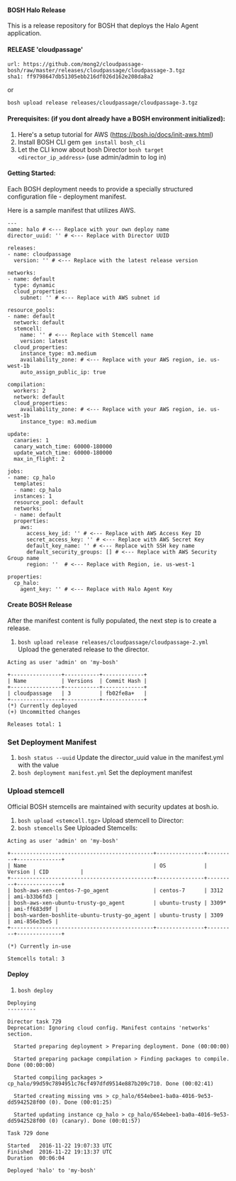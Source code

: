#### BOSH Halo Release

This is a release repository for BOSH that deploys the Halo Agent application.

#### RELEASE 'cloudpassage'

```
url: https://github.com/mong2/cloudpassage-bosh/raw/master/releases/cloudpassage/cloudpassage-3.tgz
sha1: ff9798647db51305ebb216df026d162e208da8a2
```

or

```
bosh upload release releases/cloudpassage/cloudpassage-3.tgz
```

#### Prerequisites: (if you dont already have a BOSH environment initialized):

1. Here's a setup tutorial for AWS (https://bosh.io/docs/init-aws.html)
2. Install BOSH CLI gem `gem install bosh_cli`
3. Let the CLI know about bosh Director `bosh target <director_ip_address>` (use admin/admin to log in)

#### Getting Started:

Each BOSH deployment needs to provide a specially structured configuration file - deployment manifest.

Here is a sample manifest that utilizes AWS.

```
---
name: halo # <--- Replace with your own deploy name
director_uuid: '' # <--- Replace with Director UUID

releases:
- name: cloudpassage
  version: '' # <--- Replace with the latest release version

networks:
- name: default
  type: dynamic
  cloud_properties:
    subnet: '' # <--- Replace with AWS subnet id

resource_pools:
- name: default
  network: default
  stemcell:
    name: '' # <--- Replace with Stemcell name
    version: latest
  cloud_properties:
    instance_type: m3.medium
    availability_zone: # <--- Replace with your AWS region, ie. us-west-1b
    auto_assign_public_ip: true

compilation:
  workers: 2
  network: default
  cloud_properties:
    availability_zone: # <--- Replace with your AWS region, ie. us-west-1b
    instance_type: m3.medium

update:
  canaries: 1
  canary_watch_time: 60000-180000
  update_watch_time: 60000-180000
  max_in_flight: 2

jobs:
- name: cp_halo
  templates:
  - name: cp_halo
  instances: 1
  resource_pool: default
  networks:
  - name: default
  properties:
    aws:
      access_key_id: '' # <--- Replace with AWS Access Key ID
      secret_access_key: '' # <--- Replace with AWS Secret Key
      default_key_name: '' # <--- Replace with SSH key name
      default_security_groups: [] # <--- Replace with AWS Security Group name
      region: ''  # <--- Replace with Region, ie. us-west-1

properties:
  cp_halo:
    agent_key: '' # <--- Replace with Halo Agent Key
```


#### Create BOSH Release

After the manifest content is fully populated, the next step is to create a release.

1. `bosh upload release releases/cloudpassage/cloudpassage-2.yml` Upload the generated release to the director.

```
Acting as user 'admin' on 'my-bosh'

+----------------+-----------+-------------+
| Name           | Versions  | Commit Hash |
+----------------+-----------+-------------+
| cloudpassage   | 3         | fb02fe8a+   |
+----------------+-----------+-------------+
(*) Currently deployed
(+) Uncommitted changes

Releases total: 1
```

### Set Deployment Manifest

1. `bosh status --uuid` Update the director_uuid value in the manifest.yml with the value
2. `bosh deployment manifest.yml` Set the deployment manifest

### Upload stemcell

Official BOSH stemcells are maintained with security updates at bosh.io.


1. `bosh upload <stemcell.tgz>` Upload stemcell to Director:
2. `bosh stemcells` See Uploaded Stemcells:

```
Acting as user 'admin' on 'my-bosh'

+---------------------------------------------+---------------+---------+--------------+
| Name                                        | OS            | Version | CID          |
+---------------------------------------------+---------------+---------+--------------+
| bosh-aws-xen-centos-7-go_agent              | centos-7      | 3312    | ami-b33b6fd3 |
| bosh-aws-xen-ubuntu-trusty-go_agent         | ubuntu-trusty | 3309*   | ami-ff683d9f |
| bosh-warden-boshlite-ubuntu-trusty-go_agent | ubuntu-trusty | 3309    | ami-856e3be5 |
+---------------------------------------------+---------------+---------+--------------+

(*) Currently in-use

Stemcells total: 3
```


#### Deploy

1. `bosh deploy`

```
Deploying
---------

Director task 729
Deprecation: Ignoring cloud config. Manifest contains 'networks' section.

  Started preparing deployment > Preparing deployment. Done (00:00:00)

  Started preparing package compilation > Finding packages to compile. Done (00:00:00)

  Started compiling packages > cp_halo/99d59c7894951c76cf497dfd9514e887b209c710. Done (00:02:41)

  Started creating missing vms > cp_halo/654ebee1-ba0a-4016-9e53-dd5942528f00 (0). Done (00:01:25)

  Started updating instance cp_halo > cp_halo/654ebee1-ba0a-4016-9e53-dd5942528f00 (0) (canary). Done (00:01:57)

Task 729 done

Started   2016-11-22 19:07:33 UTC
Finished  2016-11-22 19:13:37 UTC
Duration  00:06:04

Deployed 'halo' to 'my-bosh'
```
